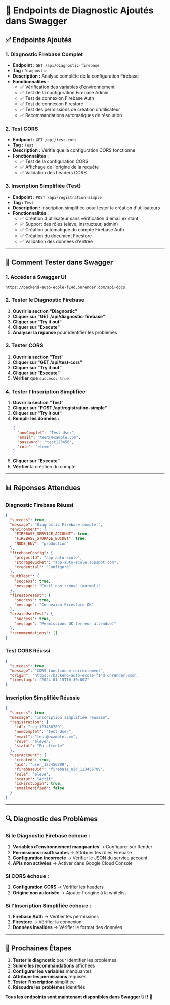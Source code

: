 # 🔧 Endpoints de Diagnostic Ajoutés dans Swagger

## ✅ **Endpoints Ajoutés**

### **1. Diagnostic Firebase Complet**
- **Endpoint :** `GET /api/diagnostic-firebase`
- **Tag :** `Diagnostic`
- **Description :** Analyse complète de la configuration Firebase
- **Fonctionnalités :**
  - ✅ Vérification des variables d'environnement
  - ✅ Test de la configuration Firebase Admin
  - ✅ Test de connexion Firebase Auth
  - ✅ Test de connexion Firestore
  - ✅ Test des permissions de création d'utilisateur
  - ✅ Recommandations automatiques de résolution

### **2. Test CORS**
- **Endpoint :** `GET /api/test-cors`
- **Tag :** `Test`
- **Description :** Vérifie que la configuration CORS fonctionne
- **Fonctionnalités :**
  - ✅ Test de la configuration CORS
  - ✅ Affichage de l'origine de la requête
  - ✅ Validation des headers CORS

### **3. Inscription Simplifiée (Test)**
- **Endpoint :** `POST /api/registration-simple`
- **Tag :** `Test`
- **Description :** Inscription simplifiée pour tester la création d'utilisateurs
- **Fonctionnalités :**
  - ✅ Création d'utilisateur sans vérification d'email existant
  - ✅ Support des rôles (eleve, instructeur, admin)
  - ✅ Création automatique du compte Firebase Auth
  - ✅ Création du document Firestore
  - ✅ Validation des données d'entrée

---

## 🎯 **Comment Tester dans Swagger**

### **1. Accéder à Swagger UI**
```
https://backend-auto-ecole-f14d.onrender.com/api-docs
```

### **2. Tester le Diagnostic Firebase**
1. **Ouvrir la section "Diagnostic"**
2. **Cliquer sur "GET /api/diagnostic-firebase"**
3. **Cliquer sur "Try it out"**
4. **Cliquer sur "Execute"**
5. **Analyser la réponse** pour identifier les problèmes

### **3. Tester CORS**
1. **Ouvrir la section "Test"**
2. **Cliquer sur "GET /api/test-cors"**
3. **Cliquer sur "Try it out"**
4. **Cliquer sur "Execute"**
5. **Vérifier** que `success: true`

### **4. Tester l'Inscription Simplifiée**
1. **Ouvrir la section "Test"**
2. **Cliquer sur "POST /api/registration-simple"**
3. **Cliquer sur "Try it out"**
4. **Remplir les données :**
   ```json
   {
     "nomComplet": "Test User",
     "email": "test@example.com",
     "password": "test123456",
     "role": "eleve"
   }
   ```
5. **Cliquer sur "Execute"**
6. **Vérifier** la création du compte

---

## 📊 **Réponses Attendues**

### **Diagnostic Firebase Réussi**
```json
{
  "success": true,
  "message": "Diagnostic Firebase complet",
  "environment": {
    "FIREBASE_SERVICE_ACCOUNT": true,
    "FIREBASE_STORAGE_BUCKET": true,
    "NODE_ENV": "production"
  },
  "firebaseConfig": {
    "projectId": "app-auto-ecole",
    "storageBucket": "app-auto-ecole.appspot.com",
    "credential": "Configuré"
  },
  "authTest": {
    "success": true,
    "message": "Email non trouvé (normal)"
  },
  "firestoreTest": {
    "success": true,
    "message": "Connexion Firestore OK"
  },
  "createUserTest": {
    "success": true,
    "message": "Permissions OK (erreur attendue)"
  },
  "recommendations": []
}
```

### **Test CORS Réussi**
```json
{
  "success": true,
  "message": "CORS fonctionne correctement",
  "origin": "https://backend-auto-ecole-f14d.onrender.com",
  "timestamp": "2024-01-15T10:30:00Z"
}
```

### **Inscription Simplifiée Réussie**
```json
{
  "success": true,
  "message": "Inscription simplifiée réussie",
  "registration": {
    "id": "reg_123456789",
    "nomComplet": "Test User",
    "email": "test@example.com",
    "role": "eleve",
    "statut": "En attente"
  },
  "userAccount": {
    "created": true,
    "uid": "user_123456789",
    "firebaseUid": "firebase_uid_123456789",
    "role": "eleve",
    "statut": "Actif",
    "isFirstLogin": true,
    "emailVerified": false
  }
}
```

---

## 🔍 **Diagnostic des Problèmes**

### **Si le Diagnostic Firebase échoue :**
1. **Variables d'environnement manquantes** → Configurer sur Render
2. **Permissions insuffisantes** → Attribuer les rôles Firebase
3. **Configuration incorrecte** → Vérifier le JSON du service account
4. **APIs non activées** → Activer dans Google Cloud Console

### **Si CORS échoue :**
1. **Configuration CORS** → Vérifier les headers
2. **Origine non autorisée** → Ajouter l'origine à la whitelist

### **Si l'Inscription Simplifiée échoue :**
1. **Firebase Auth** → Vérifier les permissions
2. **Firestore** → Vérifier la connexion
3. **Données invalides** → Vérifier le format des données

---

## 🚀 **Prochaines Étapes**

1. **Tester le diagnostic** pour identifier les problèmes
2. **Suivre les recommandations** affichées
3. **Configurer les variables** manquantes
4. **Attribuer les permissions** requises
5. **Tester l'inscription** simplifiée
6. **Résoudre les problèmes** identifiés

**Tous les endpoints sont maintenant disponibles dans Swagger UI !** 🎉
